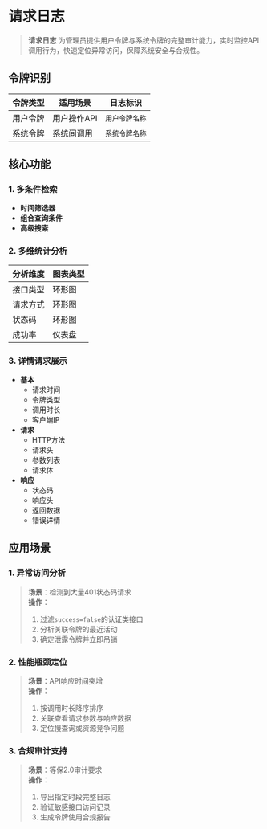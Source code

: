 # 请求日志

> **请求日志** 为管理员提供用户令牌与系统令牌的完整审计能力，实时监控API调用行为，快速定位异常访问，保障系统安全与合规性。

## 令牌识别
| 令牌类型 | 适用场景 | 日志标识 |
|----------|----------|----------|
| 用户令牌 | 用户操作API | `用户令牌名称` |
| 系统令牌 | 系统间调用 | `系统令牌名称` |

## 核心功能

### 1. 多条件检索

- **时间筛选器**
- **组合查询条件**
- **高级搜索**

### 2. 多维统计分析
  | 分析维度 | 图表类型
  |----------|----------|
  | 接口类型 | 环形图 
  | 请求方式 | 环形图 | 
  | 状态码 | 环形图 | 
  | 成功率 | 仪表盘 |

### 3. 详情请求展示
- **基本**
  - 请求时间
  - 令牌类型
  - 调用时长
  - 客户端IP
- **请求**
  - HTTP方法
  - 请求头
  - 参数列表
  - 请求体
- **响应**
  - 状态码
  - 响应头
  - 返回数据
  - 错误详情

## 应用场景

### 1. 异常访问分析
> **场景**：检测到大量401状态码请求  
> **操作**：
> 1. 过滤`success=false`的认证类接口
> 2. 分析关联令牌的最近活动
> 3. 确定泄露令牌并立即吊销

### 2. 性能瓶颈定位
> **场景**：API响应时间突增  
> **操作**：
> 1. 按调用时长降序排序
> 2. 关联查看请求参数与响应数据
> 3. 定位慢查询或资源竞争问题

### 3. 合规审计支持
> **场景**：等保2.0审计要求  
> **操作**：
> 1. 导出指定时段完整日志
> 2. 验证敏感接口访问记录
> 3. 生成令牌使用合规报告
